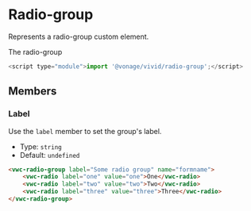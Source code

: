 # Radio-group

Represents a radio-group custom element.

The radio-group

```js
<script type="module">import '@vonage/vivid/radio-group';</script>
```

## Members

### Label

Use the `label` member to set the group's label.

- Type: `string`
- Default: `undefined`

```html preview
<vwc-radio-group label="Some radio group" name="formname">
    <vwc-radio label="one" value="one">One</vwc-radio>
    <vwc-radio label="two" value="two">Two</vwc-radio>
    <vwc-radio label="three" value="three">Three</vwc-radio>
</vwc-radio-group>
```
